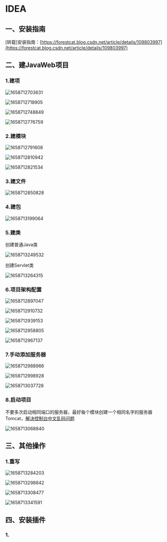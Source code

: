 # IDEA

## 一、安装指南

[转载\]安装指南：[https://forestcat.blog.csdn.net/article/details/109803997](https://forestcat.blog.csdn.net/article/details/109803997)

## 二、建JavaWeb项目

### 1.建项

![1658712703631](assets/1658712703631.png)

![1658712718905](assets/1658712718905.png)

![1658712748849](assets/1658712748849.png)

![1658712776759](assets/1658712776759.png)

### 2.建模块

![1658712791608](assets/1658712791608.png)

![1658712810942](assets/1658712810942.png)

![1658712821534](assets/1658712821534.png)

### 3.建文件

![1658712850828](assets/1658712850828.png)

### 4.建包

![1658713199064](../%E5%85%B6%E4%BB%96/assets/1658713199064.png)

### 5.建类

创建普通Java类

![1658713249532](../%E5%85%B6%E4%BB%96/assets/1658713249532.png)

创建Servlet类

![1658713264315](../%E5%85%B6%E4%BB%96/assets/1658713264315.png)

### 6.项目架构配置

![1658712897047](assets/1658712897047.png)

![1658712910732](assets/1658712910732.png)

![1658712939153](assets/1658712939153.png)

![1658712958805](assets/1658712958805.png)

![1658712967137](assets/1658712967137.png)

### 7.手动添加服务器

![1658712988966](assets/1658712988966.png)

![1658712998928](assets/1658712998928.png)

![1658713037728](assets/1658713037728.png)

### 8.启动项目

不要多次启动相同端口的服务器，最好每个模块创建一个相同名字的服务器Tomcat，[解决控制台中文乱码问题](https://blog.csdn.net/amingccc/article/details/86503180)

![1658713068840](assets/1658713068840.png)

## 三、其他操作

### 1.重写

![1658713284203](assets/1658713284203.png)

![1658713298842](assets/1658713298842.png)

![1658713308477](assets/1658713308477.png)

![1658713341591](assets/1658713341591.png)

## 四、安装插件

### 1.







